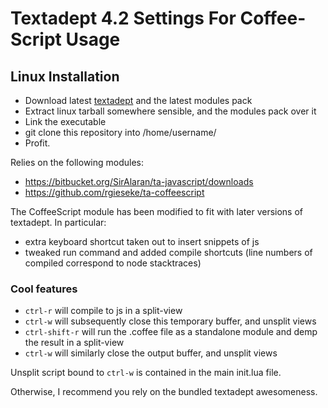 # Textadept 4.2 Settings For Coffee-Script Usage
## Linux Installation

- Download latest [textadept](http://code.google.com/p/textadept/downloads/list) and the latest modules pack
- Extract linux tarball somewhere sensible, and the modules pack over it
- Link the executable
- git clone this repository into /home/username/
- Profit.

Relies on the following modules:

- https://bitbucket.org/SirAlaran/ta-javascript/downloads
- https://github.com/rgieseke/ta-coffeescript

The CoffeeScript module has been modified to fit with later versions of textadept. In particular:

- extra keyboard shortcut taken out to insert snippets of js
- tweaked run command and added compile shortcuts (line numbers of compiled correspond to node stacktraces)


### Cool features
- `ctrl-r` will compile to js in a split-view
- `ctrl-w` will subsequently close this temporary buffer, and unsplit views
- `ctrl-shift-r` will run the .coffee file as a standalone module and demp the result in a split-view
- `ctrl-w` will similarly close the output buffer, and unsplit views

Unsplit script bound to `ctrl-w` is contained in the main init.lua file.

Otherwise, I recommend you rely on the bundled textadept awesomeness.

